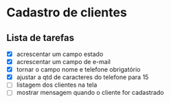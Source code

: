 # Cadastro de clientes
## Lista de tarefas

- [X] acrescentar um campo estado
- [X] acrescentar um campo de e-mail
- [X] tornar o campo nome e telefone obrigatório
- [X] ajustar a qtd de caracteres do telefone para 15
- [ ] listagem dos clientes na tela
- [ ] mostrar mensagem quando o cliente for cadastrado